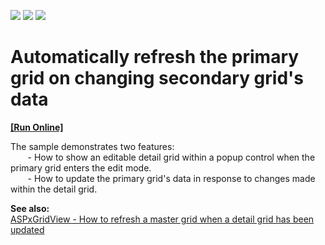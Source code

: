 <!-- default badges list -->
![](https://img.shields.io/endpoint?url=https://codecentral.devexpress.com/api/v1/VersionRange/128536832/13.1.4%2B)
[![](https://img.shields.io/badge/Open_in_DevExpress_Support_Center-FF7200?style=flat-square&logo=DevExpress&logoColor=white)](https://supportcenter.devexpress.com/ticket/details/E164)
[![](https://img.shields.io/badge/📖_How_to_use_DevExpress_Examples-e9f6fc?style=flat-square)](https://docs.devexpress.com/GeneralInformation/403183)
<!-- default badges end -->
# Automatically refresh the primary grid on changing secondary grid's data
<!-- run online -->
**[[Run Online]](https://codecentral.devexpress.com/e164)**
<!-- run online end -->


<p>The sample demonstrates two features:<br />
       - How to show an editable detail grid within a popup control when the primary grid enters the edit mode.<br />
       - How to update the primary grid's data in response to changes made within the detail grid.</p><p><strong>See also:</strong><br />
<a href="https://www.devexpress.com/Support/Center/p/E3578">ASPxGridView - How to refresh a master grid when a detail grid has been updated</a></p>

<br/>



